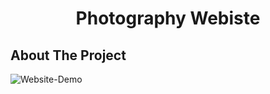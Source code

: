 <h1 align = "center">Photography Webiste</h1>

<h2>About The Project</h2>

![Website-Demo](https://github.com/subhadeeppaul/HTML-CSS-Practice/blob/main/Elena-Joy-Photography/Website-demo.gif)


